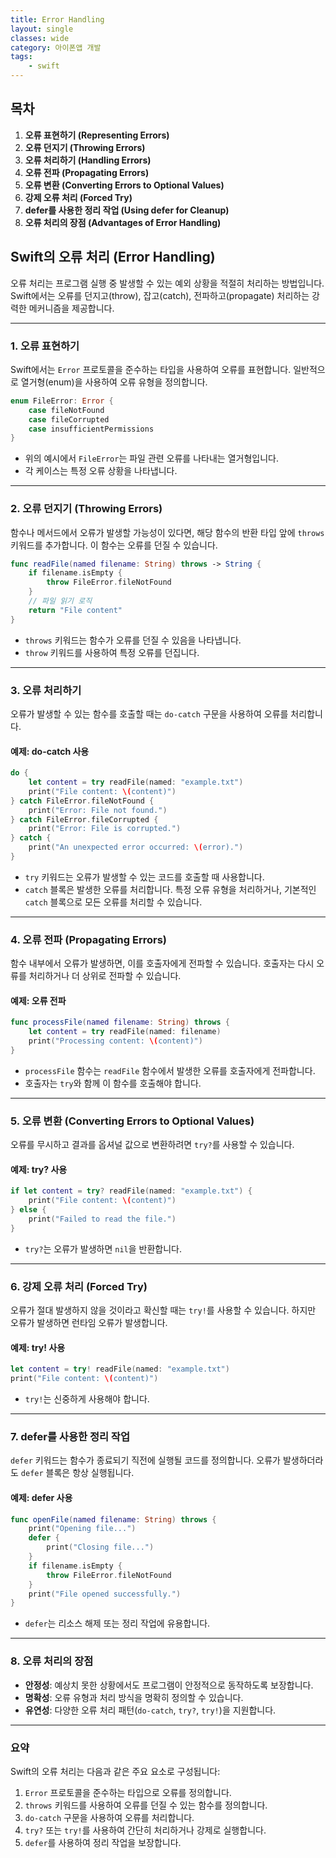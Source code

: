 ```yaml
---
title: Error Handling
layout: single
classes: wide
category: 아이폰앱 개발
tags:
    - swift
---
```


## **목차**

1. **오류 표현하기 (Representing Errors)**  
2. **오류 던지기 (Throwing Errors)**  
3. **오류 처리하기 (Handling Errors)**  
4. **오류 전파 (Propagating Errors)**  
5. **오류 변환 (Converting Errors to Optional Values)**  
6. **강제 오류 처리 (Forced Try)**  
7. **defer를 사용한 정리 작업 (Using defer for Cleanup)**  
8. **오류 처리의 장점 (Advantages of Error Handling)**

## **Swift의 오류 처리 (Error Handling)**

오류 처리는 프로그램 실행 중 발생할 수 있는 예외 상황을 적절히 처리하는 방법입니다. Swift에서는 오류를 던지고(throw), 잡고(catch), 전파하고(propagate) 처리하는 강력한 메커니즘을 제공합니다.

---

### **1. 오류 표현하기**
Swift에서는 `Error` 프로토콜을 준수하는 타입을 사용하여 오류를 표현합니다. 일반적으로 열거형(enum)을 사용하여 오류 유형을 정의합니다.

```swift
enum FileError: Error {
    case fileNotFound
    case fileCorrupted
    case insufficientPermissions
}
```

- 위의 예시에서 `FileError`는 파일 관련 오류를 나타내는 열거형입니다.
- 각 케이스는 특정 오류 상황을 나타냅니다.

---

### **2. 오류 던지기 (Throwing Errors)**
함수나 메서드에서 오류가 발생할 가능성이 있다면, 해당 함수의 반환 타입 앞에 `throws` 키워드를 추가합니다. 이 함수는 오류를 던질 수 있습니다.

```swift
func readFile(named filename: String) throws -> String {
    if filename.isEmpty {
        throw FileError.fileNotFound
    }
    // 파일 읽기 로직
    return "File content"
}
```

- `throws` 키워드는 함수가 오류를 던질 수 있음을 나타냅니다.
- `throw` 키워드를 사용하여 특정 오류를 던집니다.

---

### **3. 오류 처리하기**
오류가 발생할 수 있는 함수를 호출할 때는 `do-catch` 구문을 사용하여 오류를 처리합니다.

#### **예제: do-catch 사용**
```swift
do {
    let content = try readFile(named: "example.txt")
    print("File content: \(content)")
} catch FileError.fileNotFound {
    print("Error: File not found.")
} catch FileError.fileCorrupted {
    print("Error: File is corrupted.")
} catch {
    print("An unexpected error occurred: \(error).")
}
```

- `try` 키워드는 오류가 발생할 수 있는 코드를 호출할 때 사용합니다.
- `catch` 블록은 발생한 오류를 처리합니다. 특정 오류 유형을 처리하거나, 기본적인 `catch` 블록으로 모든 오류를 처리할 수 있습니다.

---

### **4. 오류 전파 (Propagating Errors)**
함수 내부에서 오류가 발생하면, 이를 호출자에게 전파할 수 있습니다. 호출자는 다시 오류를 처리하거나 더 상위로 전파할 수 있습니다.

#### **예제: 오류 전파**
```swift
func processFile(named filename: String) throws {
    let content = try readFile(named: filename)
    print("Processing content: \(content)")
}
```

- `processFile` 함수는 `readFile` 함수에서 발생한 오류를 호출자에게 전파합니다.
- 호출자는 `try`와 함께 이 함수를 호출해야 합니다.

---

### **5. 오류 변환 (Converting Errors to Optional Values)**
오류를 무시하고 결과를 옵셔널 값으로 변환하려면 `try?`를 사용할 수 있습니다.

#### **예제: try? 사용**
```swift
if let content = try? readFile(named: "example.txt") {
    print("File content: \(content)")
} else {
    print("Failed to read the file.")
}
```

- `try?`는 오류가 발생하면 `nil`을 반환합니다.

---

### **6. 강제 오류 처리 (Forced Try)**
오류가 절대 발생하지 않을 것이라고 확신할 때는 `try!`를 사용할 수 있습니다. 하지만 오류가 발생하면 런타임 오류가 발생합니다.

#### **예제: try! 사용**
```swift
let content = try! readFile(named: "example.txt")
print("File content: \(content)")
```

- `try!`는 신중하게 사용해야 합니다.

---

### **7. defer를 사용한 정리 작업**
`defer` 키워드는 함수가 종료되기 직전에 실행될 코드를 정의합니다. 오류가 발생하더라도 `defer` 블록은 항상 실행됩니다.

#### **예제: defer 사용**
```swift
func openFile(named filename: String) throws {
    print("Opening file...")
    defer {
        print("Closing file...")
    }
    if filename.isEmpty {
        throw FileError.fileNotFound
    }
    print("File opened successfully.")
}
```

- `defer`는 리소스 해제 또는 정리 작업에 유용합니다.

---

### **8. 오류 처리의 장점**
- **안정성**: 예상치 못한 상황에서도 프로그램이 안정적으로 동작하도록 보장합니다.
- **명확성**: 오류 유형과 처리 방식을 명확히 정의할 수 있습니다.
- **유연성**: 다양한 오류 처리 패턴(`do-catch`, `try?`, `try!`)을 지원합니다.

---

### **요약**
Swift의 오류 처리는 다음과 같은 주요 요소로 구성됩니다:
1. `Error` 프로토콜을 준수하는 타입으로 오류를 정의합니다.
2. `throws` 키워드를 사용하여 오류를 던질 수 있는 함수를 정의합니다.
3. `do-catch` 구문을 사용하여 오류를 처리합니다.
4. `try?` 또는 `try!`를 사용하여 간단히 처리하거나 강제로 실행합니다.
5. `defer`를 사용하여 정리 작업을 보장합니다.
